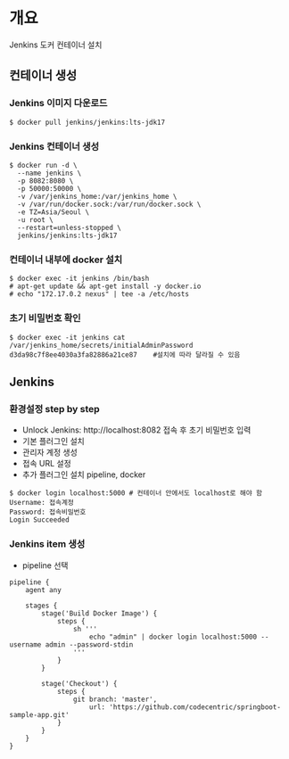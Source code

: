 # 개요
Jenkins 도커 컨테이너 설치

## 컨테이너 생성
### Jenkins 이미지 다운로드
```
$ docker pull jenkins/jenkins:lts-jdk17
```

### Jenkins 컨테이너 생성
```
$ docker run -d \
  --name jenkins \
  -p 8082:8080 \
  -p 50000:50000 \
  -v /var/jenkins_home:/var/jenkins_home \
  -v /var/run/docker.sock:/var/run/docker.sock \
  -e TZ=Asia/Seoul \
  -u root \
  --restart=unless-stopped \
  jenkins/jenkins:lts-jdk17
```

### 컨테이너 내부에 docker 설치
```
$ docker exec -it jenkins /bin/bash
# apt-get update && apt-get install -y docker.io
# echo "172.17.0.2 nexus" | tee -a /etc/hosts
```

### 초기 비밀번호 확인
```
$ docker exec -it jenkins cat /var/jenkins_home/secrets/initialAdminPassword
d3da98c7f8ee4030a3fa82886a21ce87    #설치에 따라 달라질 수 있음
```

## Jenkins
### 환경설정 step by step
- Unlock Jenkins: http://localhost:8082 접속 후 초기 비밀번호 입력
- 기본 플러그인 설치
- 관리자 계정 생성
- 접속 URL 설정
- 추가 플러그인 설치
  pipeline, docker

```
$ docker login localhost:5000 # 컨테이너 안에서도 localhost로 해야 함
Username: 접속계정
Password: 접속비밀번호
Login Succeeded
```

### Jenkins item 생성
- pipeline 선택

``` script
pipeline {
    agent any

    stages {
        stage('Build Docker Image') {
            steps {
                sh '''
                    echo "admin" | docker login localhost:5000 --username admin --password-stdin
                '''
            }
        }
        
        stage('Checkout') {
            steps {
                git branch: 'master', 
                    url: 'https://github.com/codecentric/springboot-sample-app.git'
            }
        }        
    }
}

```
